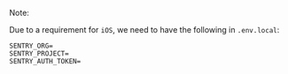 Note:

Due to a requirement for `iOS`, we need to have the following in `.env.local`:

```
SENTRY_ORG=
SENTRY_PROJECT=
SENTRY_AUTH_TOKEN=

```
